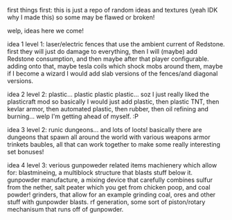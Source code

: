 first things first:
this is just a repo of random ideas and textures (yeah IDK why I made this) so some may be flawed or broken!



welp, ideas here we come!

idea 1 level 1: laser/electric fences that use the ambient current of Redstone.
first they will just do damage to everything, then I will (maybe) add Redstone consumption,
and then maybe after that player configurable.
adding onto that, maybe tesla coils which shock mobs around them,
maybe if I become a wizard I would add slab versions of the fences/and diagonal versions. 

idea 2 level 2: plastic... plastic plastic plastic...
soz I just really liked the plasticraft mod so basically I would just add plastic, then plastic TNT, then kevlar armor,
then automated plastic, then rubber, then oil refining and burning... welp I'm getting ahead of myself. :P


idea 3 level 2: runic dungeons... and lots of loots!
basically there are dungeons that spawn all around the world with various weapons armor trinkets baubles,
all that can work together to make some really interesting set bonuses!


idea 4 level 3: verious gunpoweder related items
machienery which allow for: blastmineing, a multiblock structure that blasts stuff below it.
 gunpowder manufacture, a mixing device that carefully combines sulfur from the nether, salt peater which you get from chicken poop, and coal powder! grinders, that allow for an example grinding coal, ores and other stuff with gunpowder blasts. rf generation, some sort of piston/rotary mechanisum that runs off of gunpowder.
